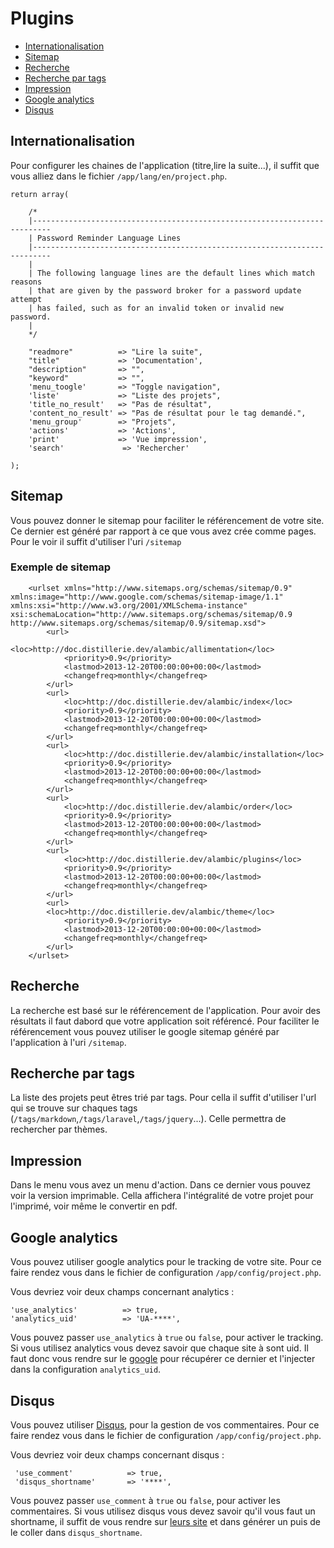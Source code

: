 # Plugins

- [Internationalisation](#language)
- [Sitemap](#sitemap)
- [Recherche](#search)
- [Recherche par tags](#search_by_tag)
- [Impression](#print)
- [Google analytics](#ga)
- [Disqus](#ds)

<a name="language"></a>
## Internationalisation
Pour configurer les chaines de l'application (titre,lire la suite...), il suffit que vous alliez dans le fichier `/app/lang/en/project.php`.



    return array(

        /*
        |--------------------------------------------------------------------------
        | Password Reminder Language Lines
        |--------------------------------------------------------------------------
        |
        | The following language lines are the default lines which match reasons
        | that are given by the password broker for a password update attempt
        | has failed, such as for an invalid token or invalid new password.
        |
        */

        "readmore"          => "Lire la suite",
        "title"             => 'Documentation',
        "description"       => "",
        "keyword"           => "",
        'menu_toogle'       => "Toggle navigation",
        'liste'             => "Liste des projets",
        'title_no_result'   => "Pas de résultat",
        'content_no_result' => "Pas de résultat pour le tag demandé.",
        'menu_group'        => "Projets",
        'actions'           => 'Actions',
        'print'             => 'Vue impression',
        'search'             => 'Rechercher'

    );


<a name="sitemap"></a>
## Sitemap

Vous pouvez donner le sitemap pour faciliter le référencement de votre site.
Ce dernier est généré par rapport à ce que vous avez crée comme pages.
Pour le voir il suffit d'utiliser l'uri `/sitemap`

### Exemple de sitemap


        <urlset xmlns="http://www.sitemaps.org/schemas/sitemap/0.9" xmlns:image="http://www.google.com/schemas/sitemap-image/1.1" xmlns:xsi="http://www.w3.org/2001/XMLSchema-instance" xsi:schemaLocation="http://www.sitemaps.org/schemas/sitemap/0.9 http://www.sitemaps.org/schemas/sitemap/0.9/sitemap.xsd">
            <url>
                <loc>http://doc.distillerie.dev/alambic/allimentation</loc>
                <priority>0.9</priority>
                <lastmod>2013-12-20T00:00:00+00:00</lastmod>
                <changefreq>monthly</changefreq>
            </url>
            <url>
                <loc>http://doc.distillerie.dev/alambic/index</loc>
                <priority>0.9</priority>
                <lastmod>2013-12-20T00:00:00+00:00</lastmod>
                <changefreq>monthly</changefreq>
            </url>
            <url>
                <loc>http://doc.distillerie.dev/alambic/installation</loc>
                <priority>0.9</priority>
                <lastmod>2013-12-20T00:00:00+00:00</lastmod>
                <changefreq>monthly</changefreq>
            </url>
            <url>
                <loc>http://doc.distillerie.dev/alambic/order</loc>
                <priority>0.9</priority>
                <lastmod>2013-12-20T00:00:00+00:00</lastmod>
                <changefreq>monthly</changefreq>
            </url>
            <url>
                <loc>http://doc.distillerie.dev/alambic/plugins</loc>
                <priority>0.9</priority>
                <lastmod>2013-12-20T00:00:00+00:00</lastmod>
                <changefreq>monthly</changefreq>
            </url>
            <url>
            <loc>http://doc.distillerie.dev/alambic/theme</loc>
                <priority>0.9</priority>
                <lastmod>2013-12-20T00:00:00+00:00</lastmod>
                <changefreq>monthly</changefreq>
            </url>
        </urlset>


<a name="search"></a>
## Recherche

La recherche est basé sur le référencement de l'application.
Pour avoir des résultats il faut dabord que votre application soit référencé.
Pour faciliter le référencement vous pouvez utiliser le google sitemap généré par l'application à l'uri `/sitemap`.

<a name="search_by_tag"></a>
## Recherche par tags

La liste des projets peut êtres trié par tags.
Pour cella il suffit d'utiliser l'url qui se trouve sur chaques tags (`/tags/markdown`,`/tags/laravel`,`/tags/jquery`...).
Celle permettra de rechercher par thèmes.

<a name="print"></a>
## Impression

Dans le menu vous avez un menu d'action. Dans ce dernier vous pouvez voir la version imprimable.
Cella affichera l'intégralité de votre projet pour l'imprimé, voir même le convertir en pdf.


<a name="ga"></a>
## Google analytics
Vous pouvez utiliser google analytics pour le tracking de votre site.
Pour ce faire rendez vous dans le fichier de configuration `/app/config/project.php`.

Vous devriez voir deux champs concernant analytics :

    'use_analytics'          => true,
    'analytics_uid'          => 'UA-****',


Vous pouvez passer `use_analytics` à `true` ou `false`, pour activer le tracking.
Si vous utilisez analytics vous devez savoir que chaque site à sont uid.
Il faut donc vous rendre sur le [google](https://www.google.com/analytics) pour récupérer ce dernier et l'injecter dans la configuration `analytics_uid`.


<a name="ds"></a>
## Disqus
Vous pouvez utiliser [Disqus](http://disqus.com/), pour la gestion de vos commentaires.
Pour ce faire rendez vous dans le fichier de configuration `/app/config/project.php`.

Vous devriez voir deux champs concernant disqus :

     'use_comment'            => true,
     'disqus_shortname'       => '****',


Vous pouvez passer `use_comment` à `true` ou `false`, pour activer les commentaires.
Si vous utilisez disqus vous devez savoir qu'il vous faut un shortname, il suffit de vous rendre sur [leurs site](http://disqus.com/) et dans générer un puis de le coller dans `disqus_shortname`.